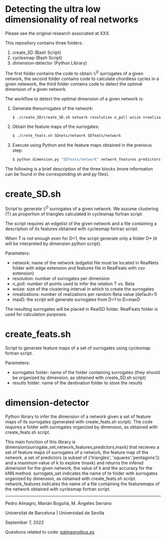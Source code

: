 # Detecting the ultra low dimensionality of real networks
Please see the original research associated at XXX.

This repository contains three folders:

1. create_SD (Bash Script)
2. cyclesmap (Bash Script)
3. dimension-detector (Python Library)

The first folder contains the code to obtain $\mathbb{S}^D$ surrogates of a given network, the second folder contains code to calculate chordless cycles in a given netework, the third folder contains code to detect the optimal dimension of a given network.

The workflow to detect the optimal dimension of a given network is:

1. Generate thesurrogates of the network:
    ```sh
    $ ./create_SD/create_SD.sh network resolution n_poll wsize nrealizations maxD
    ```
2. Obtain the feature maps of the surrogates:
    ```sh
    $ ./crete_feats.sh SDnets/network SDfeats/network
    ```
3. Execute using Python and the feature maps obtained in the previous step:
    ```sh
    $ python dimension.py "SDfeats/network" network_features predictors maxk
    ```
    
The following is a brief description of the three blocks (more information can be found in the corresponding sh and py files).

# create_SD.sh 

Script to generate $\mathbb{S}^D$  surrogates of a given network. We assume clustering (T) as proportion of triangles calculated in cyclesmap fortran script. 

The script requires an edgelist of the given network and a file containing a description of its features obtained with cyclesmap fortran script. 

When T is not enough even for D=1, the script generate only a folder D* (it will be interpreted by dimension python script).

Parameters:

- network: name of the network (edgelist file must be located in RealNets folder with edge extension and features file in RealFeats with csv extension)
- resolution: number of surrogates per dimension
- n_poll: number of points used to infer the relation T vs. Beta
- wsize: size of the clustering interval in which to create the surrogates
- nrealizations: number of realizations per random Beta value (default=1)  
- maxD: the script will generate surrogates from D=1 to D=maxD

The resulting surrogates will be placed in RealSD folder. RealFeats folder is used for calculation purposes.

# create_feats.sh 

Script to generate feature maps of a set of surrogates using cyclesmap fortran script.

Parameters:

- surrogates folder: name of the folder containing surrogates (they should be organized by dimension, as obtained with create_SD.sh script)
- results folder: name of the destination folder to store the results

# dimension-detector

Python library to infer the dimension of a network given a set of feature maps of its surrogates (generated with create_feats.sh script). 
The code requires a folder with surrogates organized by dimension, as obtained with create_feats.sh script. 

This main function of this library is dimension(surrogate_set,network_features,predictors,maxk) that recieves a set of feature maps of surrogates of a network, the feature map of the network, a set of predictors (a subset of {'triangles', 'squares','pentagons'}) and a maximum value of k to explore (maxk) and returns the infered dimension for the given network, the value of k and the accuracy for the kNN method. surrogate_set indicates the name of te folder with surrogates organized by dimension, as obtained with create_feats.sh script. network_features indicates the name of a file containing the featuremaps of the network obtained with cyclesmap fortran script.

----------------------------------------------------

Pedro Almagro, Marián Boguñá, M. Ángeles Serrano

Universitat de Barcelona | Universidad de Sevilla

September 7, 2022

Questions related to code: palmagro@us.es

